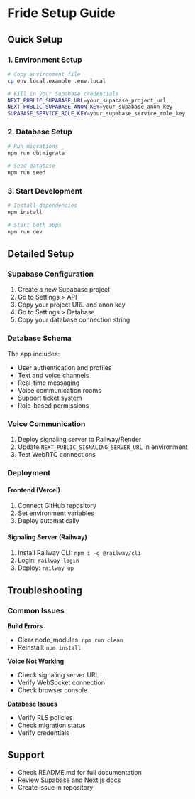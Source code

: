 # Fride Setup Guide

## Quick Setup

### 1. Environment Setup
```bash
# Copy environment file
cp env.local.example .env.local

# Fill in your Supabase credentials
NEXT_PUBLIC_SUPABASE_URL=your_supabase_project_url
NEXT_PUBLIC_SUPABASE_ANON_KEY=your_supabase_anon_key
SUPABASE_SERVICE_ROLE_KEY=your_supabase_service_role_key
```

### 2. Database Setup
```bash
# Run migrations
npm run db:migrate

# Seed database
npm run seed
```

### 3. Start Development
```bash
# Install dependencies
npm install

# Start both apps
npm run dev
```

## Detailed Setup

### Supabase Configuration

1. Create a new Supabase project
2. Go to Settings > API
3. Copy your project URL and anon key
4. Go to Settings > Database
5. Copy your database connection string

### Database Schema

The app includes:
- User authentication and profiles
- Text and voice channels
- Real-time messaging
- Voice communication rooms
- Support ticket system
- Role-based permissions

### Voice Communication

1. Deploy signaling server to Railway/Render
2. Update `NEXT_PUBLIC_SIGNALING_SERVER_URL` in environment
3. Test WebRTC connections

### Deployment

#### Frontend (Vercel)
1. Connect GitHub repository
2. Set environment variables
3. Deploy automatically

#### Signaling Server (Railway)
1. Install Railway CLI: `npm i -g @railway/cli`
2. Login: `railway login`
3. Deploy: `railway up`

## Troubleshooting

### Common Issues

**Build Errors**
- Clear node_modules: `npm run clean`
- Reinstall: `npm install`

**Voice Not Working**
- Check signaling server URL
- Verify WebSocket connection
- Check browser console

**Database Issues**
- Verify RLS policies
- Check migration status
- Verify credentials

## Support

- Check README.md for full documentation
- Review Supabase and Next.js docs
- Create issue in repository
